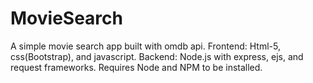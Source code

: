 # MovieSearch
A simple movie search app built with omdb api. 
Frontend: Html-5, css(Bootstrap), and javascript.
Backend: Node.js with express, ejs, and request frameworks.
Requires Node and NPM to be installed.
